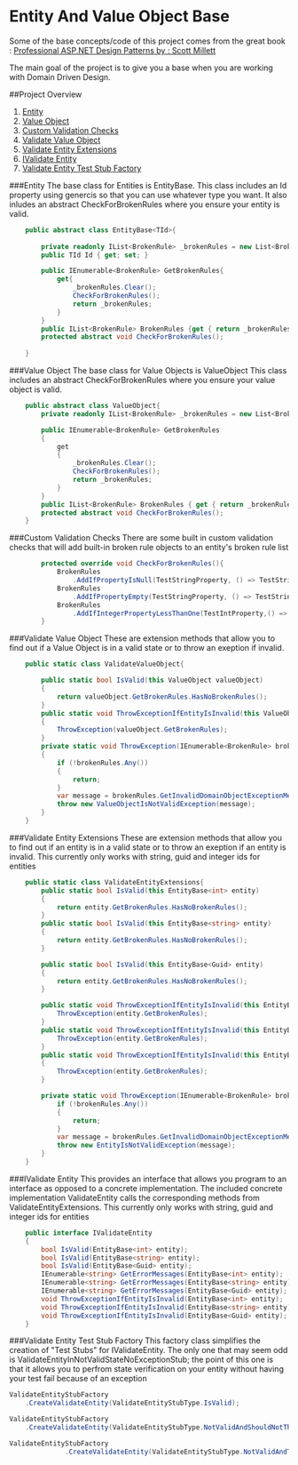 Entity And Value Object Base
========================

Some of the base concepts/code of this project comes from the great book :  [Professional ASP.NET Design Patterns by : Scott Millett ](http://www.amazon.com/Professional-ASP-NET-Design-Patterns-Millett/dp/0470292784/ref=sr_1_8?ie=UTF8&qid=1398108813&sr=8-8&keywords=c%23+design+patterns)

The main goal of the project is to give you a base when you are working with Domain Driven Design.  

##Project Overview
1. [Entity](#entity)
2. [Value Object](#value-object)
3. [Custom Validation Checks ](#custom-validation-checks)
4. [Validate Value Object](#validate-value-object)
5. [Validate Entity Extensions](#validate-entity-extensions)
6. [IValidate Entity](#ivalidate-entity)
7. [Validate Entity Test Stub Factory](#validate-entity-test-stub-factory)

###Entity
The base class for Entities is EntityBase<TId>.  This class includes an Id property using genercis so that you can use whatever type you want.  It also inludes an abstract CheckForBrokenRules where you ensure your entity is valid.

```c#
    public abstract class EntityBase<TId>{
        
        private readonly IList<BrokenRule> _brokenRules = new List<BrokenRule>();
        public TId Id { get; set; }

        public IEnumerable<BrokenRule> GetBrokenRules{
            get{
                _brokenRules.Clear();
                CheckForBrokenRules();
                return _brokenRules;
            }
        }
        public IList<BrokenRule> BrokenRules {get { return _brokenRules; }} 
        protected abstract void CheckForBrokenRules();
        
    }
```

###Value Object
The base class for Value Objects  is ValueObject  This class includes an abstract CheckForBrokenRules where you ensure your value object is valid.

```c#
    public abstract class ValueObject{
        private readonly IList<BrokenRule> _brokenRules = new List<BrokenRule>();

        public IEnumerable<BrokenRule> GetBrokenRules
        {
            get
            {
                _brokenRules.Clear();
                CheckForBrokenRules();
                return _brokenRules;
            }
        }
        public IList<BrokenRule> BrokenRules { get { return _brokenRules; } }
        protected abstract void CheckForBrokenRules();
    }
```
###Custom Validation Checks
There are some built in custom validation checks that will add built-in broken rule objects to an entity's broken rule list

```c#
        protected override void CheckForBrokenRules(){
            BrokenRules
                .AddIfPropertyIsNull(TestStringProperty, () => TestStringProperty);
            BrokenRules
                .AddIfPropertyEmpty(TestStringProperty, () => TestStringProperty);
            BrokenRules
                .AddIfIntegerPropertyLessThanOne(TestIntProperty,() => TestIntProperty);
        }
```

###Validate Value Object
These are extension methods that allow you to find out if a Value Object is in a valid state or to throw an exeption if invalid. 
```c#
    public static class ValidateValueObject{

        public static bool IsValid(this ValueObject valueObject)
        {
            return valueObject.GetBrokenRules.HasNoBrokenRules();
        }
        public static void ThrowExceptionIfEntityIsInvalid(this ValueObject valueObject)
        {
            ThrowException(valueObject.GetBrokenRules);
        }
        private static void ThrowException(IEnumerable<BrokenRule> brokenRules)
        {
            if (!brokenRules.Any())
            {
                return;
            }
            var message = brokenRules.GetInvalidDomainObjectExceptionMessage();
            throw new ValueObjectIsNotValidException(message);
        }
    }

```


###Validate Entity Extensions
These are extension methods that allow you to find out if an entity is in a valid state or to throw an exeption if an entity is invalid. This currently only works with string, guid and integer ids for entities
```c#
    public static class ValidateEntityExtensions{
        public static bool IsValid(this EntityBase<int> entity)
        {
            return entity.GetBrokenRules.HasNoBrokenRules();
        }
        public static bool IsValid(this EntityBase<string> entity)
        {
            return entity.GetBrokenRules.HasNoBrokenRules();
        }

        public static bool IsValid(this EntityBase<Guid> entity)
        {
            return entity.GetBrokenRules.HasNoBrokenRules();
        }

        public static void ThrowExceptionIfEntityIsInvalid(this EntityBase<int> entity){
            ThrowException(entity.GetBrokenRules);
        }
        public static void ThrowExceptionIfEntityIsInvalid(this EntityBase<string> entity){
            ThrowException(entity.GetBrokenRules);
        }
        public static void ThrowExceptionIfEntityIsInvalid(this EntityBase<Guid> entity)
        {
            ThrowException(entity.GetBrokenRules);
        }

        private static void ThrowException(IEnumerable<BrokenRule> brokenRules){
            if (!brokenRules.Any())
            {
                return;
            }
            var message = brokenRules.GetInvalidDomainObjectExceptionMessage();
            throw new EntityIsNotValidException(message);
        }
    }
```


###IValidate Entity
This provides an interface that allows you program to an interface as opposed to a concrete implementation.  The included concrete implementation ValidateEntity calls the corresponding methods from  ValidateEntityExtensions. This currently only works with string, guid and integer ids for entities
```c#
    public interface IValidateEntity
    {
        bool IsValid(EntityBase<int> entity);
        bool IsValid(EntityBase<string> entity);
        bool IsValid(EntityBase<Guid> entity);
        IEnumerable<string> GetErrorMessages(EntityBase<int> entity);
        IEnumerable<string> GetErrorMessages(EntityBase<string> entity);
        IEnumerable<string> GetErrorMessages(EntityBase<Guid> entity);
        void ThrowExceptionIfEntityIsInvalid(EntityBase<int> entity);
        void ThrowExceptionIfEntityIsInvalid(EntityBase<string> entity);
        void ThrowExceptionIfEntityIsInvalid(EntityBase<Guid> entity);
    }
```

###Validate Entity Test Stub Factory
This factory class simplifies the creation of "Test Stubs" for IValidateEntity. The only one that may seem odd is ValidateEntityInNotValidStateNoExceptionStub; the point of this one is that it allows you to perfrom state verification on your entity without having your test fail because of an exception
```c#
ValidateEntityStubFactory
    .CreateValidateEntity(ValidateEntityStubType.IsValid);
```
```c#
ValidateEntityStubFactory
    .CreateValidateEntity(ValidateEntityStubType.NotValidAndShouldNotThrowException);
```
```c#
ValidateEntityStubFactory
              .CreateValidateEntity(ValidateEntityStubType.NotValidAndThrowsException);
```
